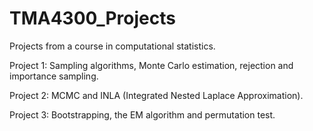 # TMA4300_Projects
Projects from a course in computational statistics.

Project 1: Sampling algorithms, Monte Carlo estimation, rejection and importance sampling. 

Project 2: MCMC and INLA (Integrated Nested Laplace Approximation).

Project 3: Bootstrapping, the EM algorithm and permutation test. 
